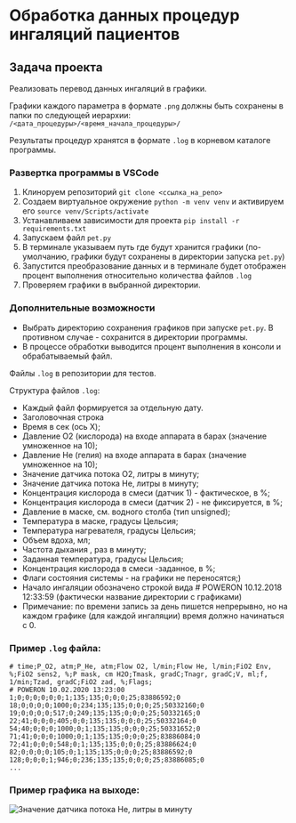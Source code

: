 # Обработка данных процедур ингаляций пациентов

## Задача проекта
Реализовать перевод данных ингаляций в графики.

Графики каждого параметра в формате ```.png``` должны быть сохранены в папки по следующей иерархии: ```/<дата_процедуры>/<время_начала_процедуры>/``` 

Результаты процедур хранятся в формате ```.log``` в корневом каталоге программы.

### Развертка программы в VSCode
1. Клиноруем репозиторий `git clone <ссылка_на_репо>`
2. Создаем виртуальное окружение `python -m venv venv` и активируем его `source venv/Scripts/activate `
3. Устанавливаем зависимости для проекта `pip install -r requirements.txt`
4. Запускаем файл `pet.py`
5. В терминале указываем путь где будут хранится графики (по-умолчанию, графики будут сохранены в директории запуска `pet.py`) 
6. Запустится преобразование данных и в терминале будет отображен процент выполнения относительно количества файлов `.log`
7. Проверяем графики в выбранной директории.

### Дополнительные возможности
- Выбрать директорию сохранения графиков при запуске `pet.py`. В противном случае - сохранится в директории программы.
- В процессе обработки выводится процент выполнения в консоли и обрабатываемый файл.

Файлы ```.log``` в репозитории для тестов.

Структура файлов  ```.log```:
- Каждый файл формируется за отдельную дату.
- Заголовочная строка 
- Время в сек (ось X); 
- Давление О2 (кислорода) на входе аппарата в барах (значение умноженное на 10);
- Давление He (гелия) на входе аппарата в барах (значение умноженное на 10);
- Значение датчика потока О2, литры в минуту;
- Значение датчика потока He, литры в минуту;
- Концентрация кислорода в смеси (датчик 1) - фактическое, в %;
- Концентрация кислорода в смеси (датчик 2) - не фиксируется, в %;
- Давление в маске, см. водного столба (тип unsigned);
- Температура в маске, градусы Цельсия;
- Температура нагревателя, градусы Цельсия;
- Объем вдоха, мл;
- Частота дыхания , раз в минуту;
- Заданная температура, градусы Цельсия;
- Концентрация кислорода в смеси -заданное, в %;
- Флаги состояния системы - на графики не переносятся;)
- Начало ингаляции обозначено строкой вида # POWERON 10.12.2018 12:33:59 (фактически название директории с графиками)
- Примечание: по времени запись за день пишется непрерывно, но на каждом графике (для каждой ингаляции) время должно начинаться с 0.

### Пример ```.log``` файла:
```
# time;P_O2, atm;P_He, atm;Flow O2, l/min;Flow He, l/min;FiO2 Env, %;FiO2 sens2, %;P mask, cm H2O;Tmask, gradC;Tnagr, gradC;V, ml;f, 1/min;Tzad, gradC;FiO2 zad, %;Flags;
# POWERON 10.02.2020 13:23:00
1;0;0;0;0;0;0;1;135;135;0;0;0;25;83886592;0
18;0;0;0;0;1000;0;234;135;135;0;0;0;25;50332160;0
19;0;0;0;0;517;0;249;135;135;0;0;0;25;50332165;0
22;41;0;0;0;405;0;0;135;135;0;0;0;25;50332164;0
54;40;0;0;0;1000;0;1;135;135;0;0;0;25;50331652;0
71;41;0;0;0;1000;0;1;135;135;0;0;0;25;83886084;0
72;41;0;0;0;548;0;1;135;135;0;0;0;25;83886624;0
82;0;0;0;0;105;0;1;135;135;0;0;0;25;83886592;0
128;0;0;0;1;946;0;236;135;135;0;0;0;25;83886085;0
...
```
### Пример графика на выходе:

![Значение датчика потока He, литры в минуту](https://user-images.githubusercontent.com/75097575/109803863-a1d17580-7c32-11eb-90af-4e13e32951dc.png)
